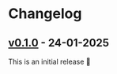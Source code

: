 # Changelog

## [v0.1.0](https://github.com/tamdaz/cruml/releases/tag/v0.1.0) - 24-01-2025

This is an initial release 🧭